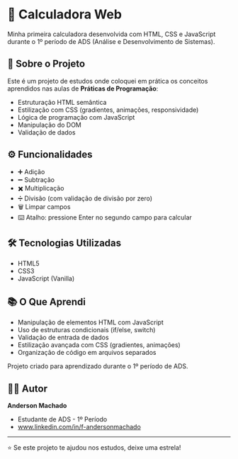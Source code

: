 # 🧮 Calculadora Web

Minha primeira calculadora desenvolvida com HTML, CSS e JavaScript durante o 1º período de ADS (Análise e Desenvolvimento de Sistemas).

## 🎯 Sobre o Projeto

Este é um projeto de estudos onde coloquei em prática os conceitos aprendidos nas aulas de **Práticas de Programação**:

- Estruturação HTML semântica
- Estilização com CSS (gradientes, animações, responsividade)
- Lógica de programação com JavaScript
- Manipulação do DOM
- Validação de dados

## ⚙️ Funcionalidades

- ➕ Adição
- ➖ Subtração
- ✖️ Multiplicação
- ➗ Divisão (com validação de divisão por zero)
- 🗑️ Limpar campos
- ⌨️ Atalho: pressione Enter no segundo campo para calcular

## 🛠️ Tecnologias Utilizadas

- HTML5
- CSS3
- JavaScript (Vanilla)

## 📚 O Que Aprendi

- Manipulação de elementos HTML com JavaScript
- Uso de estruturas condicionais (if/else, switch)
- Validação de entrada de dados
- Estilização avançada com CSS (gradientes, animações)
- Organização de código em arquivos separados

Projeto criado para aprendizado durante o 1º período de ADS.

## 👨‍💻 Autor

**Anderson Machado**
- Estudante de ADS - 1º Período
- www.linkedin.com/in/f-andersonmachado

---

⭐ Se este projeto te ajudou nos estudos, deixe uma estrela!
